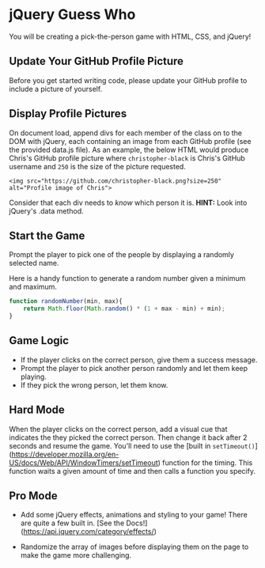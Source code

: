 # jQuery Guess Who

You will be creating a pick-the-person game with HTML, CSS, and jQuery!

## Update Your GitHub Profile Picture
Before you get started writing code, please update your GitHub profile to include a picture of yourself. 

## Display Profile Pictures
On document load, append divs for each member of the class on to the DOM with jQuery, each containing an image from each GitHub profile (see the provided data.js file). As an example, the below HTML would produce Chris's GitHub profile picture where `christopher-black` is Chris's GitHub username and `250` is the size of the picture requested.

```
<img src="https://github.com/christopher-black.png?size=250" alt="Profile image of Chris">
``` 

Consider that each div needs to *know* which person it is. **HINT:** Look into jQuery's .data method.

## Start the Game

Prompt the player to pick one of the people by displaying a randomly selected name.

Here is a handy function to generate a random number given a minimum and maximum.

```JavaScript
function randomNumber(min, max){
    return Math.floor(Math.random() * (1 + max - min) + min);
}
```

## Game Logic

* If the player clicks on the correct person, give them a success message.
* Prompt the player to pick another person randomly and let them keep playing.
* If they pick the wrong person, let them know.

## Hard Mode

When the player clicks on the correct person, add a visual cue that indicates the they picked the correct person. Then change it back after 2 seconds and resume the game. You'll need to use the [built in `setTimeout()`] (https://developer.mozilla.org/en-US/docs/Web/API/WindowTimers/setTimeout) function for the timing. This function waits a given amount of time and then calls a function you specify.

## Pro Mode

- Add some jQuery effects, animations and styling to your game! There are quite a few built in. [See the Docs!] (https://api.jquery.com/category/effects/)

- Randomize the array of images before displaying them on the page to make the game more challenging.
